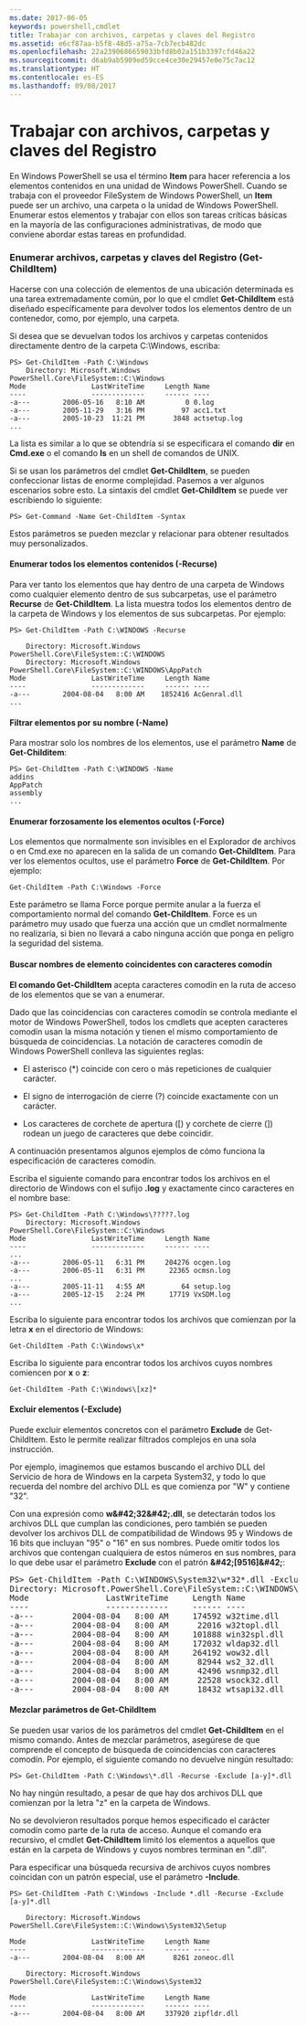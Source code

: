 ```yaml
---
ms.date: 2017-06-05
keywords: powershell,cmdlet
title: Trabajar con archivos, carpetas y claves del Registro
ms.assetid: e6cf87aa-b5f8-48d5-a75a-7cb7ecb482dc
ms.openlocfilehash: 22a2390686659033bfd8b02a151b3397cfd46a22
ms.sourcegitcommit: d6ab9ab5909ed59cce4ce30e29457e0e75c7ac12
ms.translationtype: HT
ms.contentlocale: es-ES
ms.lasthandoff: 09/08/2017
---
```

# <a name="working-with-files-folders-and-registry-keys"></a>Trabajar con archivos, carpetas y claves del Registro
En Windows PowerShell se usa el término **Item** para hacer referencia a los elementos contenidos en una unidad de Windows PowerShell. Cuando se trabaja con el proveedor FileSystem de Windows PowerShell, un **Item** puede ser un archivo, una carpeta o la unidad de Windows PowerShell. Enumerar estos elementos y trabajar con ellos son tareas críticas básicas en la mayoría de las configuraciones administrativas, de modo que conviene abordar estas tareas en profundidad.

### <a name="enumerating-files-folders-and-registry-keys-get-childitem"></a>Enumerar archivos, carpetas y claves del Registro (Get-ChildItem)
Hacerse con una colección de elementos de una ubicación determinada es una tarea extremadamente común, por lo que el cmdlet **Get-ChildItem** está diseñado específicamente para devolver todos los elementos dentro de un contenedor, como, por ejemplo, una carpeta.

Si desea que se devuelvan todos los archivos y carpetas contenidos directamente dentro de la carpeta C:\\Windows, escriba:

```
PS> Get-ChildItem -Path C:\Windows
    Directory: Microsoft.Windows PowerShell.Core\FileSystem::C:\Windows
Mode                LastWriteTime     Length Name
----                -------------     ------ ----
-a---        2006-05-16   8:10 AM          0 0.log
-a---        2005-11-29   3:16 PM         97 acc1.txt
-a---        2005-10-23  11:21 PM       3848 actsetup.log
...
```

La lista es similar a lo que se obtendría si se especificara el comando **dir** en **Cmd.exe** o el comando **ls** en un shell de comandos de UNIX.

Si se usan los parámetros del cmdlet **Get-ChildItem**, se pueden confeccionar listas de enorme complejidad. Pasemos a ver algunos escenarios sobre esto. La sintaxis del cmdlet **Get-ChildItem** se puede ver escribiendo lo siguiente:

```
PS> Get-Command -Name Get-ChildItem -Syntax
```

Estos parámetros se pueden mezclar y relacionar para obtener resultados muy personalizados.

#### <a name="listing-all-contained-items--recurse"></a>Enumerar todos los elementos contenidos (-Recurse)
Para ver tanto los elementos que hay dentro de una carpeta de Windows como cualquier elemento dentro de sus subcarpetas, use el parámetro **Recurse** de **Get-ChildItem**. La lista muestra todos los elementos dentro de la carpeta de Windows y los elementos de sus subcarpetas. Por ejemplo:

```
PS> Get-ChildItem -Path C:\WINDOWS -Recurse

    Directory: Microsoft.Windows PowerShell.Core\FileSystem::C:\WINDOWS
    Directory: Microsoft.Windows PowerShell.Core\FileSystem::C:\WINDOWS\AppPatch
Mode                LastWriteTime     Length Name
----                -------------     ------ ----
-a---        2004-08-04   8:00 AM    1852416 AcGenral.dll
...
```

#### <a name="filtering-items-by-name--name"></a>Filtrar elementos por su nombre (-Name)
Para mostrar solo los nombres de los elementos, use el parámetro **Name** de **Get-Childitem**:

```
PS> Get-ChildItem -Path C:\WINDOWS -Name
addins
AppPatch
assembly
...
```

#### <a name="forcibly-listing-hidden-items--force"></a>Enumerar forzosamente los elementos ocultos (-Force)
Los elementos que normalmente son invisibles en el Explorador de archivos o en Cmd.exe no aparecen en la salida de un comando **Get-ChildItem**. Para ver los elementos ocultos, use el parámetro **Force** de **Get-ChildItem**. Por ejemplo:

```
Get-ChildItem -Path C:\Windows -Force
```

Este parámetro se llama Force porque permite anular a la fuerza el comportamiento normal del comando **Get-ChildItem**. Force es un parámetro muy usado que fuerza una acción que un cmdlet normalmente no realizaría, si bien no llevará a cabo ninguna acción que ponga en peligro la seguridad del sistema.

#### <a name="matching-item-names-with-wildcards"></a>Buscar nombres de elemento coincidentes con caracteres comodín
**El comando Get-ChildItem** acepta caracteres comodín en la ruta de acceso de los elementos que se van a enumerar.

Dado que las coincidencias con caracteres comodín se controla mediante el motor de Windows PowerShell, todos los cmdlets que acepten caracteres comodín usan la misma notación y tienen el mismo comportamiento de búsqueda de coincidencias. La notación de caracteres comodín de Windows PowerShell conlleva las siguientes reglas:

- El asterisco (\*) coincide con cero o más repeticiones de cualquier carácter.

- El signo de interrogación de cierre (?) coincide exactamente con un carácter.

- Los caracteres de corchete de apertura (\[) y corchete de cierre (]) rodean un juego de caracteres que debe coincidir.

A continuación presentamos algunos ejemplos de cómo funciona la especificación de caracteres comodín.

Escriba el siguiente comando para encontrar todos los archivos en el directorio de Windows con el sufijo **.log** y exactamente cinco caracteres en el nombre base:

```
PS> Get-ChildItem -Path C:\Windows\?????.log
    Directory: Microsoft.Windows PowerShell.Core\FileSystem::C:\Windows
Mode                LastWriteTime     Length Name
----                -------------     ------ ----
...
-a---        2006-05-11   6:31 PM     204276 ocgen.log
-a---        2006-05-11   6:31 PM      22365 ocmsn.log
...
-a---        2005-11-11   4:55 AM         64 setup.log
-a---        2005-12-15   2:24 PM      17719 VxSDM.log
...
```

Escriba lo siguiente para encontrar todos los archivos que comienzan por la letra **x** en el directorio de Windows:

```
Get-ChildItem -Path C:\Windows\x*
```

Escriba lo siguiente para encontrar todos los archivos cuyos nombres comiencen por **x** o **z**:

```
Get-ChildItem -Path C:\Windows\[xz]*
```

#### <a name="excluding-items--exclude"></a>Excluir elementos (-Exclude)
Puede excluir elementos concretos con el parámetro **Exclude** de Get-ChildItem. Esto le permite realizar filtrados complejos en una sola instrucción.

Por ejemplo, imaginemos que estamos buscando el archivo DLL del Servicio de hora de Windows en la carpeta System32, y todo lo que recuerda del nombre del archivo DLL es que comienza por "W" y contiene "32".

Con una expresión como **w\&#42;32\&#42;.dll**, se detectarán todos los archivos DLL que cumplan las condiciones, pero también se pueden devolver los archivos DLL de compatibilidad de Windows 95 y Windows de 16 bits que incluyan "95" o "16" en sus nombres. Puede omitir todos los archivos que contengan cualquiera de estos números en sus nombres, para lo que debe usar el parámetro **Exclude** con el patrón **\&#42;\[9516]\&#42;**:

<pre>PS> Get-ChildItem -Path C:\WINDOWS\System32\w*32*.dll -Exclude *[9516]*
Directory: Microsoft.PowerShell.Core\FileSystem::C:\WINDOWS\System32
Mode                LastWriteTime     Length Name
----                -------------     ------ ----
-a---        2004-08-04   8:00 AM     174592 w32time.dll
-a---        2004-08-04   8:00 AM      22016 w32topl.dll
-a---        2004-08-04   8:00 AM     101888 win32spl.dll
-a---        2004-08-04   8:00 AM     172032 wldap32.dll
-a---        2004-08-04   8:00 AM     264192 wow32.dll
-a---        2004-08-04   8:00 AM      82944 ws2_32.dll
-a---        2004-08-04   8:00 AM      42496 wsnmp32.dll
-a---        2004-08-04   8:00 AM      22528 wsock32.dll
-a---        2004-08-04   8:00 AM      18432 wtsapi32.dll</pre>

#### <a name="mixing-get-childitem-parameters"></a>Mezclar parámetros de Get-ChildItem
Se pueden usar varios de los parámetros del cmdlet **Get-ChildItem** en el mismo comando. Antes de mezclar parámetros, asegúrese de que comprende el concepto de búsqueda de coincidencias con caracteres comodín. Por ejemplo, el siguiente comando no devuelve ningún resultado:

```
PS> Get-ChildItem -Path C:\Windows\*.dll -Recurse -Exclude [a-y]*.dll
```

No hay ningún resultado, a pesar de que hay dos archivos DLL que comienzan por la letra "z" en la carpeta de Windows.

No se devolvieron resultados porque hemos especificado el carácter comodín como parte de la ruta de acceso. Aunque el comando era recursivo, el cmdlet **Get-ChildItem** limitó los elementos a aquellos que están en la carpeta de Windows y cuyos nombres terminan en ".dll".

Para especificar una búsqueda recursiva de archivos cuyos nombres coincidan con un patrón especial, use el parámetro **-Include**.

```
PS> Get-ChildItem -Path C:\Windows -Include *.dll -Recurse -Exclude [a-y]*.dll

    Directory: Microsoft.Windows PowerShell.Core\FileSystem::C:\Windows\System32\Setup

Mode                LastWriteTime     Length Name
----                -------------     ------ ----
-a---        2004-08-04   8:00 AM       8261 zoneoc.dll

    Directory: Microsoft.Windows PowerShell.Core\FileSystem::C:\Windows\System32

Mode                LastWriteTime     Length Name
----                -------------     ------ ----
-a---        2004-08-04   8:00 AM     337920 zipfldr.dll
```

